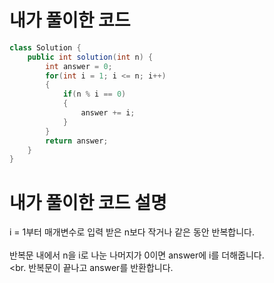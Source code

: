 # 내가 풀이한 코드

```java
class Solution {
    public int solution(int n) {
        int answer = 0;
        for(int i = 1; i <= n; i++)
        {
            if(n % i == 0)
            {
                answer += i;
            }
        }
        return answer;
    }
}
```

# 내가 풀이한 코드 설명

i = 1부터 매개변수로 입력 받은 n보다 작거나 같은 동안 반복합니다.<br><br>
반복문 내에서 n을 i로 나눈 나머지가 0이면 answer에 i를 더해줍니다.<br><br.
반복문이 끝나고 answer를 반환합니다.

